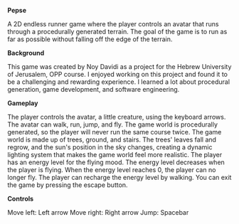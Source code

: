 **Pepse**

A 2D endless runner game where the player controls an avatar that runs through a procedurally generated terrain.
The goal of the game is to run as far as possible without falling off the edge of the terrain.

**Background**

This game was created by Noy Davidi as a project for the Hebrew University of Jerusalem, OPP course.
I enjoyed working on this project and found it to be a challenging and rewarding experience.
I learned a lot about procedural generation, game development, and software engineering.

**Gameplay**

The player controls the avatar, a little creature, using the keyboard arrows. The avatar can walk, run, jump, and fly.
The game world is procedurally generated, so the player will never run the same course twice. The game world is made up of trees, ground, and stairs. The trees' leaves fall and regrow, and the sun's position in the sky changes, creating a dynamic lighting system that makes the game world feel more realistic.
The player has an energy level for the flying mood. The energy level decreases when the player is flying. When the energy level reaches 0, the player can no longer fly. The player can recharge the energy level by walking. You can exit the game by pressing the escape button.

**Controls**

Move left: Left arrow
Move right: Right arrow
Jump: Spacebar

